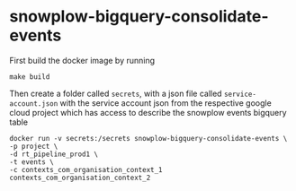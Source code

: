 # snowplow-bigquery-consolidate-events

First build the docker image by running

	make build

Then create a folder called `secrets`, with a json file called `service-account.json` with the service account json from the respective google cloud project which has access to describe the  snowplow events bigquery table

	docker run -v secrets:/secrets snowplow-bigquery-consolidate-events \
	-p project \
	-d rt_pipeline_prod1 \
	-t events \
	-c contexts_com_organisation_context_1 contexts_com_organisation_context_2
